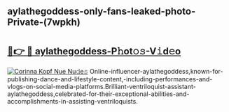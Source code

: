 ## aylathegoddess-only-fans​-leaked-photo​-Private-(7wpkh)


# <h2><a href="https://mediaupload.pro?title=aylathegoddess&ref=git">🔗👉 🔴 aylathegoddess-P𝚑ot𝚘𝚜-V𝚒d𝚎o</a></h2>

[![Corinna Kopf Nue Nu𝚍e𝚜](https://i.imgur.com/0qMVB7G.gif)](https://mediaupload.pro?title=aylathegoddess&ref=git)
Online-influencer-aylathegoddess,known-for-publishing-dance-and-lifestyle-content,-including-performances-and-vlogs-on-social-media-platforms.Brilliant-ventriloquist-assistant-aylathegoddess,celebrated-for-their-exceptional-abilities-and-accomplishments-in-assisting-ventriloquists.  